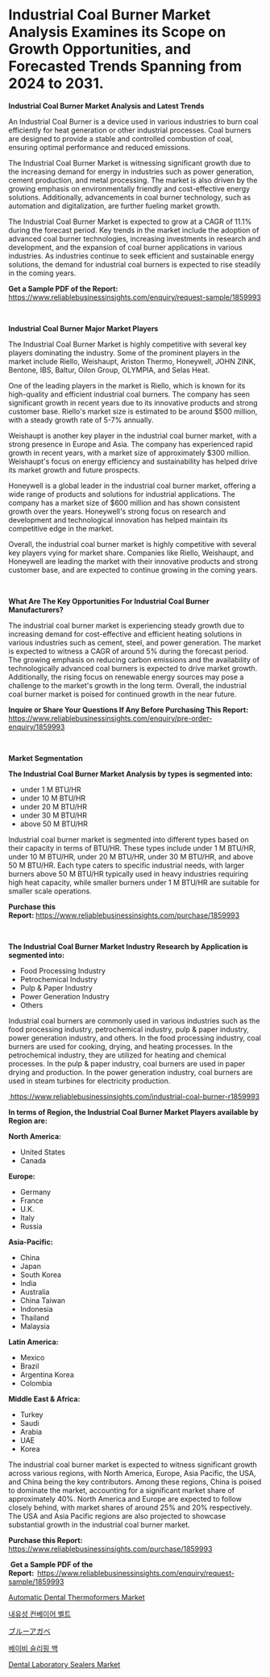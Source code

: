 <p><h1>Industrial Coal Burner Market Analysis Examines its Scope on Growth Opportunities, and Forecasted Trends Spanning from 2024 to 2031.</h1></p><p><strong>Industrial Coal Burner Market Analysis and Latest Trends</strong></p>
<p><p>An Industrial Coal Burner is a device used in various industries to burn coal efficiently for heat generation or other industrial processes. Coal burners are designed to provide a stable and controlled combustion of coal, ensuring optimal performance and reduced emissions.</p><p>The Industrial Coal Burner Market is witnessing significant growth due to the increasing demand for energy in industries such as power generation, cement production, and metal processing. The market is also driven by the growing emphasis on environmentally friendly and cost-effective energy solutions. Additionally, advancements in coal burner technology, such as automation and digitalization, are further fueling market growth.</p><p>The Industrial Coal Burner Market is expected to grow at a CAGR of 11.1% during the forecast period. Key trends in the market include the adoption of advanced coal burner technologies, increasing investments in research and development, and the expansion of coal burner applications in various industries. As industries continue to seek efficient and sustainable energy solutions, the demand for industrial coal burners is expected to rise steadily in the coming years.</p></p>
<p><strong>Get a Sample PDF of the Report:&nbsp;</strong> <a href="https://www.reliablebusinessinsights.com/enquiry/request-sample/1859993">https://www.reliablebusinessinsights.com/enquiry/request-sample/1859993</a></p>
<p>&nbsp;</p>
<p><strong>Industrial Coal Burner Major Market Players</strong></p>
<p><p>The Industrial Coal Burner Market is highly competitive with several key players dominating the industry. Some of the prominent players in the market include Riello, Weishaupt, Ariston Thermo, Honeywell, JOHN ZINK, Bentone, IBS, Baltur, Oilon Group, OLYMPIA, and Selas Heat.</p><p>One of the leading players in the market is Riello, which is known for its high-quality and efficient industrial coal burners. The company has seen significant growth in recent years due to its innovative products and strong customer base. Riello's market size is estimated to be around $500 million, with a steady growth rate of 5-7% annually.</p><p>Weishaupt is another key player in the industrial coal burner market, with a strong presence in Europe and Asia. The company has experienced rapid growth in recent years, with a market size of approximately $300 million. Weishaupt's focus on energy efficiency and sustainability has helped drive its market growth and future prospects.</p><p>Honeywell is a global leader in the industrial coal burner market, offering a wide range of products and solutions for industrial applications. The company has a market size of $600 million and has shown consistent growth over the years. Honeywell's strong focus on research and development and technological innovation has helped maintain its competitive edge in the market.</p><p>Overall, the industrial coal burner market is highly competitive with several key players vying for market share. Companies like Riello, Weishaupt, and Honeywell are leading the market with their innovative products and strong customer base, and are expected to continue growing in the coming years.</p></p>
<p>&nbsp;</p>
<p><strong>What Are The Key Opportunities For Industrial Coal Burner Manufacturers?</strong></p>
<p><p>The industrial coal burner market is experiencing steady growth due to increasing demand for cost-effective and efficient heating solutions in various industries such as cement, steel, and power generation. The market is expected to witness a CAGR of around 5% during the forecast period. The growing emphasis on reducing carbon emissions and the availability of technologically advanced coal burners is expected to drive market growth. Additionally, the rising focus on renewable energy sources may pose a challenge to the market's growth in the long term. Overall, the industrial coal burner market is poised for continued growth in the near future.</p></p>
<p><strong>Inquire or Share Your Questions If Any Before Purchasing This Report:</strong> <a href="https://www.reliablebusinessinsights.com/enquiry/pre-order-enquiry/1859993">https://www.reliablebusinessinsights.com/enquiry/pre-order-enquiry/1859993</a></p>
<p>&nbsp;</p>
<p><strong>Market Segmentation</strong></p>
<p><strong>The Industrial Coal Burner Market Analysis by types is segmented into:</strong></p>
<p><ul><li>under 1 M BTU/HR</li><li>under 10 M BTU/HR</li><li>under 20 M BTU/HR</li><li>under 30 M BTU/HR</li><li>above 50 M BTU/HR</li></ul></p>
<p><p>Industrial coal burner market is segmented into different types based on their capacity in terms of BTU/HR. These types include under 1 M BTU/HR, under 10 M BTU/HR, under 20 M BTU/HR, under 30 M BTU/HR, and above 50 M BTU/HR. Each type caters to specific industrial needs, with larger burners above 50 M BTU/HR typically used in heavy industries requiring high heat capacity, while smaller burners under 1 M BTU/HR are suitable for smaller scale operations.</p></p>
<p><strong>Purchase this Report:&nbsp;</strong><a href="https://www.reliablebusinessinsights.com/purchase/1859993">https://www.reliablebusinessinsights.com/purchase/1859993</a></p>
<p>&nbsp;</p>
<p><strong>The Industrial Coal Burner Market Industry Research by Application is segmented into:</strong></p>
<p><ul><li>Food Processing Industry</li><li>Petrochemical Industry</li><li>Pulp & Paper Industry</li><li>Power Generation Industry</li><li>Others</li></ul></p>
<p><p>Industrial coal burners are commonly used in various industries such as the food processing industry, petrochemical industry, pulp & paper industry, power generation industry, and others. In the food processing industry, coal burners are used for cooking, drying, and heating processes. In the petrochemical industry, they are utilized for heating and chemical processes. In the pulp & paper industry, coal burners are used in paper drying and production. In the power generation industry, coal burners are used in steam turbines for electricity production.</p></p>
<p><a href="https://www.reliablebusinessinsights.com/industrial-coal-burner-r1859993">&nbsp;https://www.reliablebusinessinsights.com/industrial-coal-burner-r1859993</a></p>
<p><strong>In terms of Region, the Industrial Coal Burner Market Players available by Region are:</strong></p>
<p>
    <p> <strong> North America: </strong>
        <ul>
            <li>United States</li>
            <li>Canada</li>
        </ul>
        </p> 
    <p> <strong> Europe: </strong>
        <ul>
            <li>Germany</li>
            <li>France</li>
            <li>U.K.</li>
            <li>Italy</li>
            <li>Russia</li>
        </ul>
        </p> 
    <p> <strong> Asia-Pacific: </strong>
        <ul>
            <li>China</li>
            <li>Japan</li>
            <li>South Korea</li>
            <li>India</li>
            <li>Australia</li>
            <li>China Taiwan</li>
            <li>Indonesia</li>
            <li>Thailand</li>
            <li>Malaysia</li>
        </ul>
        </p> 
    <p> <strong> Latin America: </strong>
        <ul>
            <li>Mexico</li>
            <li>Brazil</li>
            <li>Argentina Korea</li>
            <li>Colombia</li>
        </ul>
        </p> 
    <p> <strong> Middle East & Africa: </strong>
        <ul>
            <li>Turkey</li>
            <li>Saudi</li>
            <li>Arabia</li>
            <li>UAE</li>
            <li>Korea</li>
        </ul>
    </p>
    </p>
<p><p>The industrial coal burner market is expected to witness significant growth across various regions, with North America, Europe, Asia Pacific, the USA, and China being the key contributors. Among these regions, China is poised to dominate the market, accounting for a significant market share of approximately 40%. North America and Europe are expected to follow closely behind, with market shares of around 25% and 20% respectively. The USA and Asia Pacific regions are also projected to showcase substantial growth in the industrial coal burner market.</p></p>
<p><strong>Purchase this Report: </strong><a href="https://www.reliablebusinessinsights.com/purchase/1859993">https://www.reliablebusinessinsights.com/purchase/1859993</a></p>
<p>&nbsp;<strong>Get a Sample PDF of the Report:&nbsp;&nbsp;</strong><a href="https://www.reliablebusinessinsights.com/enquiry/request-sample/1859993">https://www.reliablebusinessinsights.com/enquiry/request-sample/1859993</a></p>
<p><strong></strong></p>
<p><p><a href="https://medium.com/@caseywiza1946/insights-into-the-automatic-dental-thermoformers-market-market-players-market-size-geographical-64ed2fda80fc">Automatic Dental Thermoformers Market</a></p><p><a href="https://github.com/laholand/Market-Research-Report-List-5/blob/main/303859147956.md">내유성 컨베이어 벨트</a></p><p><a href="https://medium.com/@reyeshowell655/%E3%83%96%E3%83%AB%E3%83%BC%E3%82%A2%E3%82%AC%E3%83%99%E3%83%9E%E3%83%BC%E3%82%B1%E3%83%83%E3%83%88-2024%E5%B9%B4%E3%81%8B%E3%82%892031%E5%B9%B4%E3%81%BE%E3%81%A7%E3%81%AE%E6%9C%9F%E9%96%93%E3%81%AE%E6%A5%AD%E7%95%8C%E5%8B%95%E5%90%91%E3%81%A8%E4%BA%88%E6%B8%AC-33915f67209f">ブルーアガベ</a></p><p><a href="https://medium.com/@conradkirrlin76575/%EA%B8%80%EB%A1%9C%EB%B2%8C-%EB%B2%A0%EC%9D%B4%EB%B9%84-%EC%8A%AC%EB%A6%AC%ED%95%91%EB%B0%B1-%EC%82%B0%EC%97%85-%EC%A1%B0%EC%82%AC-%EB%B3%B4%EA%B3%A0%EC%84%9C-%EA%B2%BD%EC%9F%81-%EA%B2%BD%EA%B4%80-%EC%8B%9C%EC%9E%A5-%EA%B7%9C%EB%AA%A8-%EC%A7%80%EC%97%AD%EB%B3%84-%ED%98%84%ED%99%A9-%EB%B0%8F-%EC%A0%84%EB%A7%9D-%EC%98%88%EC%B8%A1-2024-2031-efb7a772d493">베이비 슬리핑 백</a></p><p><a href="https://medium.com/@maryroseguilty/global-dental-laboratory-sealers-market-exploring-market-share-market-trends-and-future-growth-e9e37a848439">Dental Laboratory Sealers Market</a></p></p>